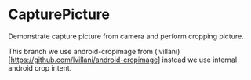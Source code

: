 CapturePicture
==============

Demonstrate capture picture from camera and perform cropping picture.

This branch we use android-cropimage from (lvillani)[https://github.com/lvillani/android-cropimage] instead we use internal android crop intent.